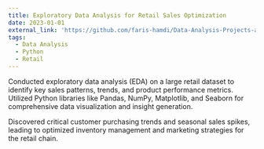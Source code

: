 ```yaml
---
title: Exploratory Data Analysis for Retail Sales Optimization
date: 2023-01-01
external_link: 'https://github.com/faris-hamdi/Data-Analysis-Projects-and-Tasks/tree/main/EDA_for_superstore_dataset'
tags:
  - Data Analysis
  - Python
  - Retail
---
```


Conducted exploratory data analysis (EDA) on a large retail dataset to identify key sales patterns, trends, and product performance metrics. Utilized Python libraries like Pandas, NumPy, Matplotlib, and Seaborn for comprehensive data visualization and insight generation.

<!--more-->
Discovered critical customer purchasing trends and seasonal sales spikes, leading to optimized inventory management and marketing strategies for the retail chain.
